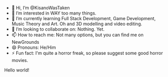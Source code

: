 - 👋 Hi, I’m @KisanoWasTaken
- 👀 I’m interested in WAY too many things.
- 🌱 I’m currently learning Full Stack Development, Game Development, Music Theory and Art. Oh and 3D modelling and video editing.
- 💞️ I’m looking to collaborate on: Nothing. Yet.
- 📫 How to reach me: Not many options, but you can find me on NewGrounds
- 😄 Pronouns: He/Him
- ⚡ Fun fact: I'm quite a horror freak, so please suggest some good horror movies.

Hello world!
<!---
KisanoWasTaken/KisanoWasTaken is a ✨ special ✨ repository because its `README.md` (this file) appears on your GitHub profile.
You can click the Preview link to take a look at your changes.
--->
